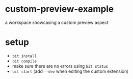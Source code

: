# custom-preview-example

a workspace showcasing a custom preview aspect

# setup

- `bit install`
- `bit compile`
- make sure there are no errors using `bit status`
- `bit start` (add `--dev` when editing the custom extension)
